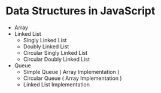 # Data Structures in JavaScript
- Array
- Linked List
  - Singly Linked List
  - Doubly Linked List
  - Circular Singly Linked List
  - Circular Doubly Linked List
- Queue
  - Simple Queue ( Array Implementation )
  - Circular Queue ( Array Implementation )
  - Linked List Implementation